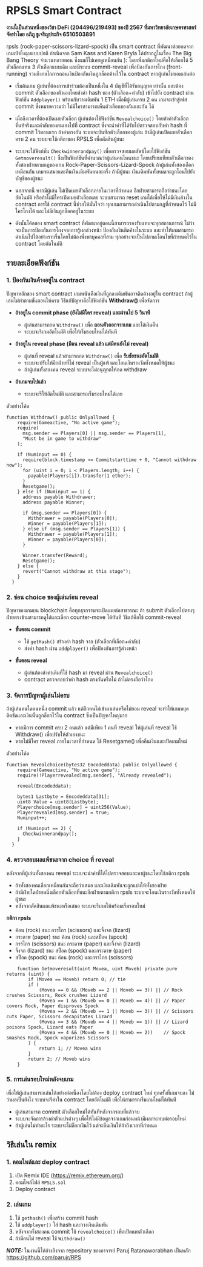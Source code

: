 # RPSLS Smart Contract  

**งานนี้เป็นส่วนหนึ่งของวิชา DeFi (204496/219493) ของปี 2567 ที่มหาวิทยาลัยเกษตรศาสตร์
จัดทำโดย อภิภู ชูเจริญประกิจ 6510503891**

rpsls (rock-paper-scissors-lizard-spock) เป็น smart contract ที่พัฒนาต่อยอดจากเกมเป่ายิ้งฉุบแบบปกติ กำเนิดจาก Sam Kass and Karen Bryla ได้ปรากฎในเรื่อง The Big Bang Theory จำนวนหลายตอน ซึ่งผมก็ไม่เคยดูเหมือนกัน ): โดยเพิ่มกติกาใหม่คือให้เลือกได้ 5 ตัวเลือกแทน 3 ตัวเลือกแบบเดิม และมีระบบ commit-reveal เพื่อป้องกันการโกง (front-running) รวมถึงกลไกการถอนเงินป้องกันเงินถูกล็อกค้างไว้ใน contract หากผู้เล่นไม่ยอมเล่นต่อ

- เริ่มต้นเกม ผู้เล่นที่ต้องการเข้าร่วมต้องเป็นหนึ่งใน 4 บัญชีที่ได้รับอนุญาต เท่านั้น และต้อง commit ตัวเลือกของตัวเองโดยส่งค่า hash ของ (ตัวเลือก+ค่าลับ) เข้าไปยัง contract ผ่านฟังก์ชัน `Addplayer()` พร้อมกับวางเดิมพัน 1 ETH เมื่อมีผู้เล่นครบ 2 คน เกมจะเข้าสู่เฟส commit ซึ่งหมายความว่า ไม่มีใครสามารถเห็นตัวเลือกของกันและกัน ได้

- เมื่อถึงเวลาที่ต้องเปิดเผยตัวเลือก ผู้เล่นต้องใช้ฟังก์ชัน `Revealchoice()` โดยส่งค่าตัวเลือกที่แท้จริงและค่าลับของตนเองไปที่ contract ซึ่งจะนำค่าที่ได้รับไปตรวจสอบกับค่า hash ที่ commit ไว้ตอนแรก ถ้าค่าตรงกัน ระบบจะบันทึกตัวเลือกของผู้เล่น ถ้ามีผู้เล่นเปิดเผยตัวเลือกครบ 2 คน ระบบจะใช้กติกาของ RPSLS เพื่อตัดสินผู้ชนะ

- ระบบจะใช้ฟังก์ชัน `Checkwinnerandpay()` เพื่อตรวจสอบผลลัพธ์โดยใช้ฟังก์ชัน `Getmoveresult()` ซึ่งเป็นฟังก์ชันที่คำนวณว่าผู้เล่นคนไหนชนะ โดยเปรียบเทียบตัวเลือกของทั้งสองฝ่ายตามกฎของเกม Rock-Paper-Scissors-Lizard-Spock ถ้าผู้เล่นทั้งสองเลือกเหมือนกัน เกมจะเสมอและคืนเงินเดิมพันคนละครึ่ง ถ้ามีผู้ชนะ เงินเดิมพันทั้งหมดจะถูกโอนไปยังบัญชีของผู้ชนะ

- นอกจากนี้ หากมีผู้เล่น ไม่เปิดเผยตัวเลือกภายในเวลาที่กำหนด อีกฝ่ายสามารถถือว่าชนะโดยอัตโนมัติ หรือถ้าไม่มีใครเปิดเผยตัวเลือกเลย ระบบสามารถ reset เกมได้เพื่อให้ไม่มีเงินค้างใน contract การใช้ contract นี้ช่วยให้มั่นใจว่า ทุกเกมสามารถดำเนินไปตามกฎที่กำหนดไว้ ไม่มีใครโกงได้ และไม่มีเงินถูกล็อกอยู่ในระบบ

- ดังนั้นโค้ดของ smart contract ที่พัฒนาอยู่ตอนนี้สามารถรองรับแทบจะทุกสถานการณ์ ไม่ว่าจะเป็นการป้องกันการโกงจากการรู้ผลล่วงหน้า ป้องกันเงินติดค้างในระบบ และทำให้เกมสามารถดำเนินไปได้อย่างราบรื่นโดยไม่ต้องพึ่งพาบุคคลที่สาม ทุกอย่างจะเป็นไปตามเงื่อนไขที่กำหนดไว้ใน contract โดยอัตโนมัติ

## รายละเอียดฟังก์ชัน  

### 1. ป้องกันเงินค้างอยู่ใน contract  
ปัญหาหลักของ smart contract เกมพนันคือเงินที่ถูกลงเดิมพันอาจติดค้างอยู่ใน contract ถ้าผู้เล่นไม่ทำตามขั้นตอนให้ครบ วิธีแก้ปัญหาคือใช้ฟังก์ชัน **Withdraw()** เพื่อจัดการ

- **ถ้าอยู่ใน commit phase (ยังไม่มีใคร reveal) และผ่านไป 5 วินาที**  
  - ผู้เล่นสามารถกด `Withdraw()` เพื่อ **ถอนตัวออกจากเกม** และได้เงินคืน  
  - ระบบจะรีเกมอัตโนมัติ เพื่อให้เริ่มรอบใหม่ได้ทันที  

- **ถ้าอยู่ใน reveal phase (มีคน reveal แล้ว แต่มีคนยังไม่ reveal)**  
  - ผู้เล่นที่ reveal แล้วสามารถกด `Withdraw()` เพื่อ **รับชัยชนะอัตโนมัติ**  
  - ระบบจะปรับให้อีกฝ่ายที่ไม่ reveal เป็นผู้แพ้ และโอนเงินรางวัลทั้งหมดให้ผู้ชนะ  
  - ถ้าผู้เล่นทั้งสองคน reveal ระบบจะไม่อนุญาตให้กด withdraw  

- **ถ้าเกมจบไปแล้ว**  
  - ระบบจะรีให้อัตโนมัติ และสามารถเริ่มรอบใหม่ได้เลย

ตัวอย่างโค้ด
```solidity
function Withdraw() public Onlyallowed {
    require(Gameactive, "No active game");
    require(
      msg.sender == Players[0] || msg.sender == Players[1],
      "Must be in game to withdraw"
    );

    if (Numinput == 0) {
      require(block.timestamp >= Commitstarttime + 0, "Cannot withdraw now");
      for (uint i = 0; i < Players.length; i++) {
        payable(Players[i]).transfer(1 ether);
      }
      Resetgame();
    } else if (Numinput == 1) {
      address payable Withdrawer;
      address payable Winner;

      if (msg.sender == Players[0]) {
        Withdrawer = payable(Players[0]);
        Winner = payable(Players[1]);
      } else if (msg.sender == Players[1]) {
        Withdrawer = payable(Players[1]);
        Winner = payable(Players[0]);
      }

      Winner.transfer(Reward);
      Resetgame();
    } else {
      revert("Cannot withdraw at this stage");
    }
  }
```

### 2. ซ่อน choice ของผู้เล่นก่อน reveal  
ปัญหาของเกมบน blockchain คือทุกธุรกรรมจะเปิดเผยต่อสาธารณะ ถ้า submit ตัวเลือกไปตรงๆ ฝ่ายตรงข้ามสามารถดูได้และเลือก counter-move ได้ทันที วิธีแก้คือใช้ commit-reveal  

- **ขั้นตอน commit**  
  - ใช้ `getHash()` สร้างค่า hash จาก (ตัวเลือกที่เลือก+ค่าลับ)  
  - ส่งค่า hash ผ่าน `addplayer()` เพื่อป้องกันการรู้ล่วงหน้า  

- **ขั้นตอน reveal**  
  - ผู้เล่นต้องส่งค่าเดิมที่ใช้ hash มา reveal ผ่าน `Revealchoice()`  
  - contract ตรวจสอบว่าค่า hash ตรงกันหรือไม่ ถ้าไม่ตรงถือว่าโกง

### 3. จัดการปัญหาผู้เล่นไม่ครบ  
ถ้าผู้เล่นคนใดคนหนึ่ง commit แล้ว แต่อีกคนไม่เข้ามาเล่นหรือไม่ยอม reveal จะทำให้เกมหยุดติดขัดและเงินนั้นถูกล็อกไว้ใน contract ซึ่งเป็นปัญหาใหญ่มาก  

  - หากมีการ commit ครบ 2 คนแล้ว แต่มีเพียง 1 คนที่ reveal ให้ผู้เล่นที่ reveal ใช้ Withdraw() เพื่อปรับให้ตัวเองชนะ
  - หากไม่มีใคร reveal ภายในเวลาที่กำหนด ใช้ Resetgame() เพื่อคืนเงินและเปิดเกมใหม่

ตัวอย่างโค้ด
```solidity
function Revealchoice(bytes32 Encodeddata) public Onlyallowed {
    require(Gameactive, "No active game");
    require(!Playerrevealed[msg.sender], "Already revealed");

    reveal(Encodeddata);

    bytes1 Lastbyte = Encodeddata[31];
    uint8 Value = uint8(Lastbyte);
    Playerchoice[msg.sender] = uint256(Value);
    Playerrevealed[msg.sender] = true;
    Numinput++;

    if (Numinput == 2) {
      Checkwinnerandpay();
    }
  }
```

### 4. ตรวจสอบผลแพ้ชนะจาก choice ที่ reveal  
หลังจากที่ผู้เล่นทั้งสองคน reveal ระบบจะนำค่าที่ได้ไปตรวจสอบและหาผู้ชนะโดยใช้กติกา rpsls  

- ถ้าทั้งสองคนเลือกเหมือนกันจะถือว่าเสมอ และเงินเดิมพันจะถูกแบ่งให้ทั้งสองฝ่าย 
- ถ้ามีฝ่ายใดฝ่ายหนึ่งเลือกตัวเลือกที่ชนะอีกฝ่ายตามกติกา rpsls ระบบจะโอนเงินรางวัลทั้งหมดให้ผู้ชนะ  
- หลังจากตัดสินผลแพ้ชนะหรือเสมอ ระบบจะรีเกมให้พร้อมเริ่มรอบใหม่

**กติกา rpsls**
- ค้อน (rock) ชนะ กรรไกร (scissors) และจิ้งจก (lizard)
- กระดาษ (paper) ชนะ ค้อน (rock) และสป็อค (spock)
- กรรไกร (scissors) ชนะ กระดาษ (paper) และจิ้งจก (lizard)
- จิ้งจก (lizard) ชนะ สป็อค (spock) และกระดาษ (paper)
- สป็อค (spock) ชนะ ค้อน (rock) และกรรไกร (scissors)

```solidity
    function Getmoveresult(uint Movea, uint Moveb) private pure returns (uint) {
        if (Movea == Moveb) return 0; // tie
        if (
            (Movea == 0 && (Moveb == 2 || Moveb == 3)) || // Rock crushes Scissors, Rock crushes Lizard
            (Movea == 1 && (Moveb == 0 || Moveb == 4)) || // Paper covers Rock, Paper disproves Spock
            (Movea == 2 && (Moveb == 1 || Moveb == 3)) || // Scissors cuts Paper, Scissors decapitates Lizard
            (Movea == 3 && (Moveb == 4 || Moveb == 1)) || // Lizard poisons Spock, Lizard eats Paper
            (Movea == 4 && (Moveb == 0 || Moveb == 2))    // Spock smashes Rock, Spock vaporizes Scissors
        ) {
            return 1; // Movea wins
        }
        return 2; // Moveb wins
    }
```

### 5. การเล่นรอบใหม่หลังจบเกม  
เพื่อให้ผู้เล่นสามารถเล่นได้อย่างต่อเนื่องโดยไม่ต้อง deploy contract ใหม่ ทุกครั้งที่เกมจบลง ไม่ว่าผลเป็นยังไง ระบบจะรีค่าใน contract โดยอัตโนมัติ เพื่อให้สามารถเริ่มเกมใหม่ได้ทันที  

- ผู้เล่นสามารถ commit ตัวเลือกใหม่ได้ทันทีหลังจากรอบที่แล้วจบ  
- ระบบจะจัดการล้างค่าตัวแปรต่างๆ เพื่อให้ไม่มีข้อมูลจากเกมก่อนหน้ามีผลกระทบต่อรอบใหม่  
- ถ้าผู้เล่นไม่ทำอะไร ระบบจะไม่ล็อกเงินไว้ แต่จะคืนเงินให้ถ้าถึงเวลาที่กำหนด  

## วิธีเล่นใน remix  
### 1. คอมไพล์และ deploy contract  
1. เปิด Remix IDE (https://remix.ethereum.org/)  
2. คอมไพล์ไฟล์ `RPSLS.sol`  
3. Deploy contract  

### 2. เล่นเกม  
1. ใช้ `gethash()` เพื่อสร้าง commit hash  
2. ใช้ `addplayer()` ใส่ hash และวางเงินเดิมพัน  
3. หลังจากทั้งสองคน commit ใช้ `revealchoice()` เพื่อเปิดเผยตัวเลือก  
4. ถ้ามีคนไม่ reveal ใช้ `Withdraw()`  

**_NOTE:_** ในงานนี้ได้อ้างอิงจาก repository ของอาจารย์ Paruj Ratanaworabhan เป็นหลัก https://github.com/parujr/RPS 

